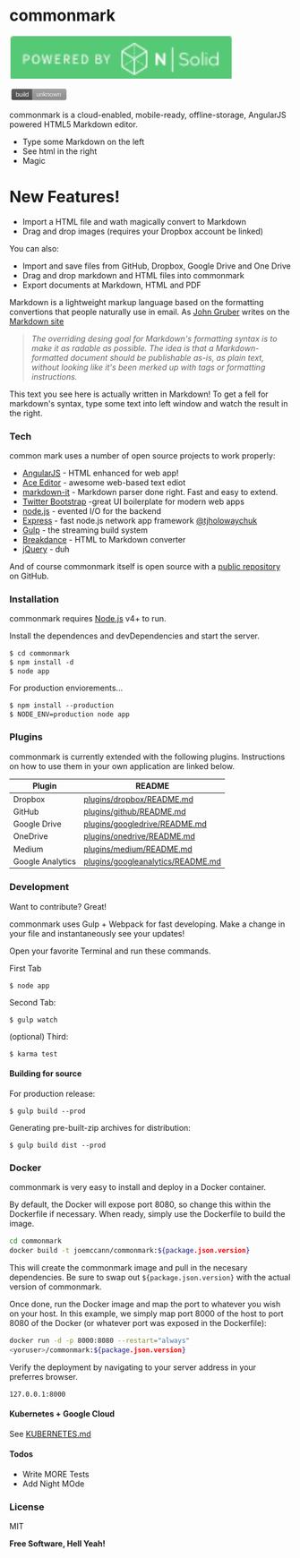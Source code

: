 # commonmark


<a href="https://nodesource.com/products/nsolid" rel="some text"><img src="./img1.jpeg" alt="POWERED BY  N|Solid" /></a>


<a href="https://travis-ci.org/joemccann/commonmark" rel="some text"><img src="./img2.jpeg" alt="Build|unknown" /></a>


commonmark is a cloud-enabled, mobile-ready, offline-storage, AngularJS powered HTML5 Markdown editor.
- Type some Markdown on the left
- See html in the right
- Magic

# New Features!

- Import a HTML file and wath magically convert to Markdown
- Drag and drop images (requires your Dropbox account be linked)

You can also:
- Import and save files from GitHub, Dropbox, Google Drive and One Drive
- Drag and drop markdown and HTML files into commonmark
- Export documents at Markdown, HTML and PDF

Markdown is a lightweight markup language based on the formatting convertions that people naturally use in email. As [John Gruber](https://daringfireball.net/) writes on the [Markdown site](https://daringfireball.net/projects/markdown/)

> _The overriding desing goal for Markdown's formatting syntax is to make it as radable as possible. The idea is that a Markdown-formatted document should be publishable as-is, as plain text, without looking like it's been merked up with tags or formatting instructions._

This text you see here is actually written in Markdown! To get a fell for markdown's syntax, type some text into left window and watch the result in the right.

### Tech

common mark uses a number of open source projects to work properly:

- [AngularJS](https://angularjs.org/) - HTML enhanced for web app!
- [Ace Editor](http://ace.ajax.org/) - awesome web-based text ediot
- [markdown-it](https://github.com/markdown-it/markdown-it) - Markdown parser done right. Fast and easy to extend.
- [Twitter Bootstrap](https://twitter.github.com/bootstrap/) -great UI boilerplate for modern web apps
- [node.js](https://nodejs.org/en/) - evented I/O for the backend
- [Express](http://expressjs.com/) - fast node.js network app framework [@tjholowaychuk](https://twitter.com/tjholowaychuk)
- [Gulp](https://gulpjs.com/) - the streaming build system
- [Breakdance](https://breakdance.github.io/breakdance/) - HTML to Markdown converter
- [jQuery](https://jquery.com/) - duh

And of course commonmark itself is open source with a [public repository](https://github.com/joemccann/commonmark) on GitHub.

### Installation

commonmark requires [Node.js](https://nodejs.org/en/) v4+ to run.

Install the dependences and devDependencies and start the server.

```
$ cd commonmark
$ npm install -d
$ node app
```

For production enviorements...

```
$ npm install --production
$ NODE_ENV=production node app
```

### Plugins

commonmark is currently extended with the following plugins. Instructions on how to use them in your own application are linked below.

|     **Plugin**    |     **README**   |
|-------------------|------------------|
| Dropbox           | [plugins/dropbox/README.md](https://github.com/joemccann/commonmark/tree/master/plugins/dropbox/README.md)  |
| GitHub            | [plugins/github/README.md](https://github.com/joemccann/commonmark/tree/master/plugins/github/README.md)  |
| Google Drive      | [plugins/googledrive/README.md](https://github.com/joemccann/commonmark/tree/master/plugins/googledrive/README.md)  | 
| OneDrive          | [plugins/onedrive/README.md](https://github.com/joemccann/commonmark/tree/master/plugins/onedrive/README.md)  | 
| Medium            | [plugins/medium/README.md](https://github.com/joemccann/commonmark/tree/master/plugins/medium/README.md)  | 
| Google Analytics  | [plugins/googleanalytics/README.md](https://github.com/RahulHP/commonmark/blob/master/plugins/googleanalytics/README.md)  | 

### Development

Want to contribute? Great!

commonmark uses Gulp + Webpack for fast developing. Make a change in your file and instantaneously see your updates!

Open your favorite Terminal and run these commands.

First Tab

```
$ node app
```

Second Tab:

```
$ gulp watch
```

(optional) Third:

```
$ karma test
```

#### Building for source

For production release:

```
$ gulp build --prod
```

Generating pre-built-zip archives for distribution:

```
$ gulp build dist --prod
```

### Docker

commonmark is very easy to install and deploy in a Docker container.

By default, the Docker will expose port 8080, so change this within the Dockerfile if necessary. When ready, simply use the Dockerfile to build the image.

```bash
cd commonmark
docker build -t joemccann/commonmark:${package.json.version}
```

This will create the commonmark image and pull in the necesary dependencies. Be sure to swap out ```${package.json.version}``` with the actual version of commonmark.

Once done, run the Docker image and map the port to whatever you wish on your host. In this example, we simply map port 8000 of the host to port 8080 of the Docker (or whatever port was exposed in the Dockerfile):

```bash
docker run -d -p 8000:8080 --restart="always"
<yoruser>/commonmark:${package.json.version}
```

Verify the deployment by navigating to your server address in your preferres browser.

```
127.0.0.1:8000
```

#### Kubernetes + Google Cloud

See [KUBERNETES.md](https://github.com/joemccann/commonmark/blob/master/KUBERNETES.md)

#### Todos

- Write MORE Tests
- Add Night MOde

### License

MIT

**Free Software, Hell Yeah!**